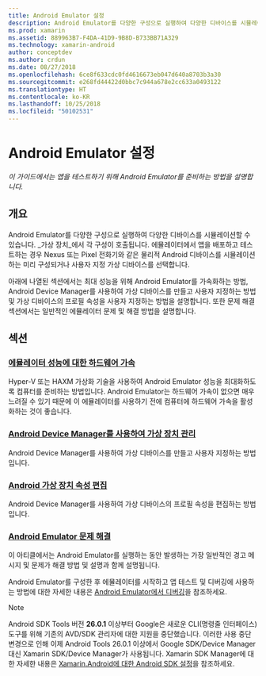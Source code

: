 ```yaml
---
title: Android Emulator 설정
description: Android Emulator를 다양한 구성으로 실행하여 다양한 디바이스를 시뮬레이션할 수 있습니다. 이 가이드에서는 앱을 테스트하기 위해 Android Emulator를 준비하는 방법을 설명합니다.
ms.prod: xamarin
ms.assetid: 889963B7-F4DA-41D9-9B8D-B733BB71A329
ms.technology: xamarin-android
author: conceptdev
ms.author: crdun
ms.date: 08/27/2018
ms.openlocfilehash: 6ce8f633cdc0fd4616673eb047d640a8703b3a30
ms.sourcegitcommit: e268fd44422d0bbc7c944a678e2cc633a0493122
ms.translationtype: HT
ms.contentlocale: ko-KR
ms.lasthandoff: 10/25/2018
ms.locfileid: "50102531"
---
```

# <a name="android-emulator-setup"></a>Android Emulator 설정

_이 가이드에서는 앱을 테스트하기 위해 Android Emulator를 준비하는 방법을 설명합니다._


## <a name="overview"></a>개요

Android Emulator를 다양한 구성으로 실행하여 다양한 디바이스를 시뮬레이션할 수 있습니다. _가상 장치_에서 각 구성이 호출됩니다. 에뮬레이터에서 앱을 배포하고 테스트하는 경우 Nexus 또는 Pixel 전화기와 같은 물리적 Android 디바이스를 시뮬레이션하는 미리 구성되거나 사용자 지정 가상 디바이스를 선택합니다.

아래에 나열된 섹션에서는 최대 성능을 위해 Android Emulator를 가속화하는 방법, Android Device Manager를 사용하여 가상 디바이스를 만들고 사용자 지정하는 방법 및 가상 디바이스의 프로필 속성을 사용자 지정하는 방법을 설명합니다. 또한 문제 해결 섹션에서는 일반적인 에뮬레이터 문제 및 해결 방법을 설명합니다.

## <a name="sections"></a>섹션

### <a name="hardware-acceleration-for-emulator-performanceandroidget-startedinstallationandroid-emulatorhardware-accelerationmd"></a>[에뮬레이터 성능에 대한 하드웨어 가속](~/android/get-started/installation/android-emulator/hardware-acceleration.md)

Hyper-V 또는 HAXM 가상화 기술을 사용하여 Android Emulator 성능을 최대화하도록 컴퓨터를 준비하는 방법입니다. Android Emulator는 하드웨어 가속이 없으면 매우 느려질 수 있기 때문에 이 에뮬레이터를 사용하기 전에 컴퓨터에 하드웨어 가속을 활성화하는 것이 좋습니다.

### <a name="managing-virtual-devices-with-the-android-device-managerandroidget-startedinstallationandroid-emulatordevice-managermd"></a>[Android Device Manager를 사용하여 가상 장치 관리](~/android/get-started/installation/android-emulator/device-manager.md)

Android Device Manager를 사용하여 가상 디바이스를 만들고 사용자 지정하는 방법입니다.

### <a name="editing-android-virtual-device-propertiesandroidget-startedinstallationandroid-emulatordevice-propertiesmd"></a>[Android 가상 장치 속성 편집](~/android/get-started/installation/android-emulator/device-properties.md)

Android Device Manager를 사용하여 가상 디바이스의 프로필 속성을 편집하는 방법입니다.

### <a name="android-emulator-troubleshootingandroidget-startedinstallationandroid-emulatortroubleshootingmd"></a>[Android Emulator 문제 해결](~/android/get-started/installation/android-emulator/troubleshooting.md)

이 아티클에서는 Android Emulator를 실행하는 동안 발생하는 가장 일반적인 경고 메시지 및 문제가 해결 방법 및 설명과 함께 설명됩니다.

Android Emulator를 구성한 후 에뮬레이터를 시작하고 앱 테스트 및 디버깅에 사용하는 방법에 대한 자세한 내용은 [Android Emulator에서 디버깅](~/android/deploy-test/debugging/debug-on-emulator.md)을 참조하세요.


> [!NOTE]
> Android SDK Tools 버전 **26.0.1** 이상부터 Google은 새로운 CLI(명령줄 인터페이스) 도구를 위해 기존의 AVD/SDK 관리자에 대한 지원을 중단했습니다. 이러한 사용 중단 변경으로 인해 이제 Android Tools 26.0.1 이상에서 Google SDK/Device Manager 대신 Xamarin SDK/Device Manager가 사용됩니다. Xamarin SDK Manager에 대한 자세한 내용은 [Xamarin.Android에 대한 Android SDK 설정](~/android/get-started/installation/android-sdk.md)을 참조하세요.

